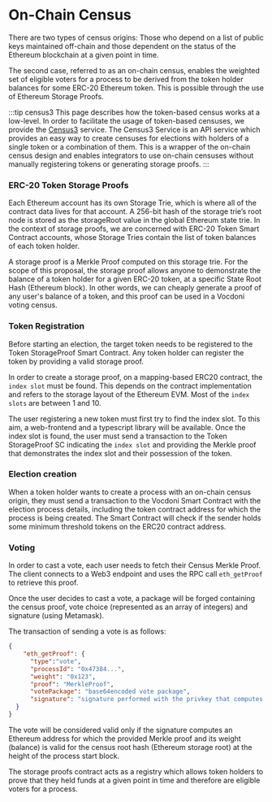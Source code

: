 # On-Chain Census

There are two types of census origins: Those who depend on a list of public keys maintained off-chain and those dependent on the status of the Ethereum blockchain at a given point in time.

The second case, referred to as an on-chain census, enables the weighted set of eligible voters for a process to be derived from the token holder balances for some ERC-20 Ethereum token. This is possible through the use of Ethereum Storage Proofs.


:::tip census3
This page describes how the token-based census works at a low-level. In order to facilitate the usage of token-based censuses, we provide the [Census3](on-chain/census3) service. The Census3 Service is an API service which provides an easy way to create censuses for elections with holders of a single token or a combination of them. This is a wrapper of the on-chain census design and enables integrators to use on-chain censuses without manually registering tokens or generating storage proofs.
:::

### ERC-20 Token Storage Proofs

Each Ethereum account has its own Storage Trie, which is where all of the contract data lives for that account. A 256-bit hash of the storage trie’s root node is stored as the storageRoot value in the global Ethereum state trie. In the context of storage proofs, we are concerned with ERC-20 Token Smart Contract accounts, whose Storage Tries contain the list of token balances of each token holder. 

A storage proof is a Merkle Proof computed on this storage trie. For the scope of this proposal, the storage proof allows anyone to demonstrate the balance of a token holder for a given ERC-20 token, at a specific State Root Hash (Ethereum block). In other words, we can cheaply generate a proof of any user's balance of a token, and this proof can be used in a Vocdoni voting census.  

### Token Registration

Before starting an election, the target token needs to be registered to the Token StorageProof Smart Contract. Any token holder can register the token by providing a valid storage proof.

In order to create a storage proof, on a mapping-based ERC20 contract, the `index slot` must be found. This depends on the contract implementation and refers to the storage layout of the Ethereum EVM. Most of the `index slots` are between 1 and 10. 

The user registering a new token must first try to find the index slot. To this aim, a web-frontend and a typescript library will be available. Once the index slot is found, the user must send a transaction to the Token StorageProof SC indicating the `index slot` and providing the Merkle proof that demonstrates the index slot and their possession of the token. 

### Election creation

When a token holder wants to create a process with an on-chain census origin, they must send a transaction to the Vocdoni Smart Contract with the election process details, including the token contract address for which the process is being created. 
The Smart Contract will check if the sender holds some minimum threshold tokens on the ERC20 contract address. 

### Voting

In order to cast a vote, each user needs to fetch their Census Merkle Proof. The client connects to a Web3 endpoint and uses the RPC call `eth_getProof` to retrieve this proof.

Once the user decides to cast a vote, a package will be forged containing the census proof, vote choice (represented as an array of integers) and signature (using Metamask).

The transaction of sending a vote is as follows:

```json
{
    "eth_getProof": { 
      "type":"vote",
      "processId": "0x47384...",
      "weight": "0x123",
      "proof": "MerkleProof",
      "votePackage": "base64encoded vote package",
      "signature": "signature performed with the privkey that computes the address"
  }
}
```

The vote will be considered valid only if the signature computes an Ethereum address for which the provided Merkle proof and its weight (balance) is valid for the census root hash (Ethereum storage root) at the height of the process start block.

The storage proofs contract acts as a registry which allows token holders to prove that they held funds at a given point in time and therefore are eligible voters for a process.